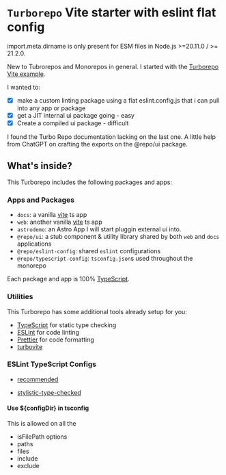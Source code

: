 # `Turborepo` Vite starter with eslint flat config

import.meta.dirname is only present for ESM files in Node.js >=20.11.0 / >= 21.2.0.

New to Tubrorepos and Monorepos in general. I started with the [Turborepo Vite example](https://github.com/vercel/turbo/tree/main/examples/with-vite).

I wanted to:

- [x] make a custom linting package using a flat eslint.config.js that i can pull into any app or package
- [x] get a JIT internal ui package going - easy
- [x] Create a compiled ui package - difficult

I found the Turbo Repo documentation lacking on the last one. A little help from ChatGPT on crafting the exports on the @repo/ui package.

## What's inside?

This Turborepo includes the following packages and apps:

### Apps and Packages

- `docs`: a vanilla [vite](https://vitejs.dev) ts app
- `web`: another vanilla [vite](https://vitejs.dev) ts app
- `astrodemo`: an Astro App I will start pluggin external ui into.
- `@repo/ui`: a stub component & utility library shared by both `web` and `docs` applications
- `@repo/eslint-config`: shared `eslint` configurations
- `@repo/typescript-config`: `tsconfig.json`s used throughout the monorepo

Each package and app is 100% [TypeScript](https://www.typescriptlang.org/).

### Utilities

This Turborepo has some additional tools already setup for you:

- [TypeScript](https://www.typescriptlang.org/) for static type checking
- [ESLint](https://eslint.org/) for code linting
- [Prettier](https://prettier.io) for code formatting
- [turbovite](https://github.com/vercel/turbo/tree/main/examples/with-vite)

### ESLint TypeScript Configs

- [recommended](https://github.com/typescript-eslint/typescript-eslint/blob/main/packages/eslint-plugin/src/configs/recommended.ts)

- [stylistic-type-checked](https://github.com/typescript-eslint/typescript-eslint/blob/main/packages/eslint-plugin/src/configs/stylistic-type-checked.ts)

#### Use ${configDir} in tsconfig

This is allowed on all the

- isFilePath options
- paths
- files
- include
- exclude
